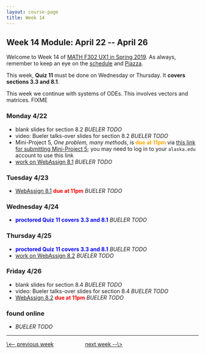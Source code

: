```yaml
---
layout: course-page
title: Week 14
---
```


## Week 14 Module: April 22 -- April 26

Welcome to Week 14 of [MATH F302 UX1 in Spring 2019](index.html).  As always, remember to keep an eye on the [schedule](schedule.pdf) and [Piazza](https://piazza.com/uaf/spring2019/math302ux1/home).

This week, **Quiz 11** must be done on Wednesday or Thursday.  It **covers sections 3.3 and 8.1**.

This week we continue with systems of ODEs.  This involves vectors and matrices.  FIXME

### Monday 4/22
* blank slides for section 8.2 _BUELER TODO_
* video: Bueler talks-over slides for section 8.2 _BUELER TODO_
* Mini-Project 5, _One problem, many methods_, is <span style="color:orange">**due at 11pm**</span> via [this link for submitting Mini-Project 5](https://forms.gle/RJUD9cQyBKt4Uyi27); you may need to log in to your `alaska.edu` account to use this link
* [work on WebAssign 8.1](https://www.webassign.net/) _BUELER TODO_

### Tuesday 4/23
* [WebAssign 8.1](https://www.webassign.net/) <span style="color:red">**due at 11pm**</span> _BUELER TODO_

### Wednesday 4/24
* <span style="color:blue">**proctored Quiz 11 covers 3.3 and 8.1**</span> _BUELER TODO_

### Thursday 4/25
* <span style="color:blue">**proctored Quiz 11 covers 3.3 and 8.1**</span> _BUELER TODO_
* [work on WebAssign 8.2](https://www.webassign.net/) _BUELER TODO_

### Friday 4/26
* blank slides for section 8.4 _BUELER TODO_
* video: Bueler talks-over slides for section 8.4 _BUELER TODO_
* [WebAssign 8.2](https://www.webassign.net/) <span style="color:red">**due at 11pm**</span> _BUELER TODO_

### found online
* _BUELER TODO_

<hr>
<a align="left" href="week13">\<-- previous week</a>  &nbsp; &nbsp; &nbsp; &nbsp; &nbsp; &nbsp; &nbsp; &nbsp; &nbsp; &nbsp; <a align="right" href="week15">next week --\></a>

